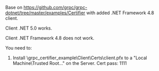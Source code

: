 Base on https://github.com/grpc/grpc-dotnet/tree/master/examples/Certifier with added .NET Framework 4.8 client.


Client .NET 5.0 works.

Client .NET Framework 4.8 does not work.

You need to:
1. Install \grpc_certifier_example\Client\Certs\client.pfx to a "Local Machine\Trusted Root..." on the Server. Cert pass: 1111
